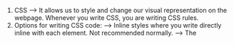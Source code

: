1. CSS --> It allows us to style and change our visual representation on the webpage. Whenever you write CSS, you are writing CSS rules. 
2. Options for writing CSS code:
	--> Inline styles where you write directly inline with each element. Not recommended normally. 
	--> The <style> element allows you to write your style inside an element but but it makes it impossible to share styles between documents. Also not recommended. 
	--> External stylesheet allows you to write your styles in a .css file and then include the using a <link> in the head of your html document. Recommended!
3. <color> --> The color property sets the foreground color value of an element's text and text decorations and sets the currentcolor value. It changes the text color. 
	--> background-color sets the background color of an element.
4. All browsers recognize 140 colors. 
5. rgb is red, green, and blue and 255 is the maxed out version. You can add different amounts for all of them. Example: rgb(255,0,0) --> red, OR rgb (0,0,255)--> blue, OR rgb (0,255,0) --> green. You can mix and match the saturation. 
6. Hexidecimal is another way to represent colors. It is based on the red, green, and blue channels. Each one ranges from 0-255 as well but is represented by hexadecimal. It has 16 choices and we use ABCDEF. F=15 in hex. #ffff00 --> red, green, blue. Must have a '#' to show we are indicated a hex number. Hex is used more commonly than rgb. 
7. You must have a semicolon after calling something in CSS. Otherwise it won't recognize the end of the property declaration. 
8. CSS Text Properties:
	--> text-align: aligns the text to the left/center/right of the page.
	--> font-weight: sets the weight or boldness of the the font.
	--> text-decoration
	--> line-height
	--> letter-spacing